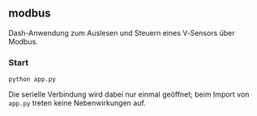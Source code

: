 ## modbus

Dash-Anwendung zum Auslesen und Steuern eines V‑Sensors über Modbus.

### Start

```
python app.py
```

Die serielle Verbindung wird dabei nur einmal geöffnet; beim Import von
`app.py` treten keine Nebenwirkungen auf.
